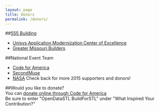 ```yaml
---
layout: page
title: Donors
permalink: /donors/
---  
```


##[555 Building](http://www.gmbhomes.com/commercial/docs/listing_details.asp?listingID=8336)  
 * [Unisys Application Modernization Center of Excellence](http://www.unisys.com/)
 * [Greater Missouri Builders](http://gmb-inc.com/)  
  
##National Event Team
 * [Code for America](http://www.codeforamerica.org/)
 * [SecondMuse](http://secondmuse.com/)
 * [NASA](http://www.nasa.gov/)
Check back for more 2015 supporters and donors!  
  
##Would you like to donate?  
You can [donate online through Code for America](https://secure.codeforamerica.org/page/contribute/default)  
Be sure to enter "OpenDataSTL BuildForSTL" under "What Inspired Your Contribution?"  
  
